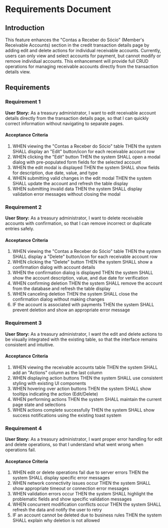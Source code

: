# Requirements Document

## Introduction

This feature enhances the "Contas a Receber do Sócio" (Member's Receivable Accounts) section in the credit transaction details page by adding edit and delete actions for individual receivable accounts. Currently, users can only view and select accounts for payment, but cannot modify or remove individual accounts. This enhancement will provide full CRUD operations for managing receivable accounts directly from the transaction details view.

## Requirements

### Requirement 1

**User Story:** As a treasury administrator, I want to edit receivable account details directly from the transaction details page, so that I can quickly correct information without navigating to separate pages.

#### Acceptance Criteria

1. WHEN viewing the "Contas a Receber do Sócio" table THEN the system SHALL display an "Edit" button/icon for each receivable account row
2. WHEN clicking the "Edit" button THEN the system SHALL open a modal dialog with pre-populated form fields for the selected account
3. WHEN the edit modal is displayed THEN the system SHALL show fields for description, due date, value, and type
4. WHEN submitting valid changes in the edit modal THEN the system SHALL update the account and refresh the table display
5. WHEN submitting invalid data THEN the system SHALL display validation error messages without closing the modal

### Requirement 2

**User Story:** As a treasury administrator, I want to delete receivable accounts with confirmation, so that I can remove incorrect or duplicate entries safely.

#### Acceptance Criteria

1. WHEN viewing the "Contas a Receber do Sócio" table THEN the system SHALL display a "Delete" button/icon for each receivable account row
2. WHEN clicking the "Delete" button THEN the system SHALL show a confirmation dialog with account details
3. WHEN the confirmation dialog is displayed THEN the system SHALL show the account description, value, and due date for verification
4. WHEN confirming deletion THEN the system SHALL remove the account from the database and refresh the table display
5. WHEN canceling deletion THEN the system SHALL close the confirmation dialog without making changes
6. IF the account is associated with payments THEN the system SHALL prevent deletion and show an appropriate error message

### Requirement 3

**User Story:** As a treasury administrator, I want the edit and delete actions to be visually integrated with the existing table, so that the interface remains consistent and intuitive.

#### Acceptance Criteria

1. WHEN viewing the receivable accounts table THEN the system SHALL add an "Actions" column as the last column
2. WHEN displaying action buttons THEN the system SHALL use consistent styling with existing UI components
3. WHEN hovering over action buttons THEN the system SHALL show tooltips indicating the action (Edit/Delete)
4. WHEN performing actions THEN the system SHALL maintain the current page state and selections
5. WHEN actions complete successfully THEN the system SHALL show success notifications using the existing toast system

### Requirement 4

**User Story:** As a treasury administrator, I want proper error handling for edit and delete operations, so that I understand what went wrong when operations fail.

#### Acceptance Criteria

1. WHEN edit or delete operations fail due to server errors THEN the system SHALL display specific error messages
2. WHEN network connectivity issues occur THEN the system SHALL show appropriate timeout or connection error messages
3. WHEN validation errors occur THEN the system SHALL highlight the problematic fields and show specific validation messages
4. WHEN concurrent modification conflicts occur THEN the system SHALL refresh the data and notify the user to retry
5. IF an account cannot be deleted due to business rules THEN the system SHALL explain why deletion is not allowed
